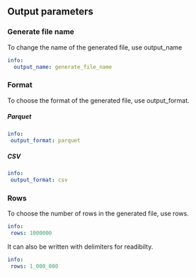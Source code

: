 Output parameters
--------------

### Generate file name
To change the name of the generated file, use output_name
```yaml
info:
  output_name: generate_file_name
```

### Format
To choose the format of the generated file, use output_format.
##### Parquet
```yaml
info:
 output_format: parquet
```

##### CSV
```yaml
info:
 output_format: csv
```

### Rows
To choose the number of rows in the generated file, use rows.
```yaml
info:
 rows: 1000000
```
It can also be written with delimiters for readibilty.
```yaml
info:
 rows: 1_000_000
```